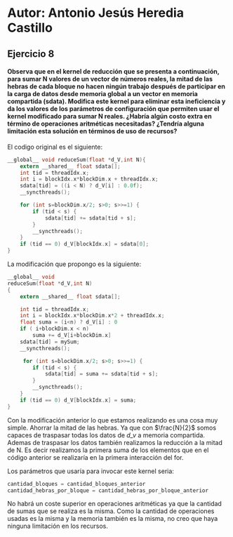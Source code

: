 # Autor: Antonio Jesús Heredia Castillo
## Ejercicio 8
#### Observa que en el kernel de reducción que se presenta a continuación, para sumar N valores de un vector de números reales, la mitad de las hebras de cada bloque no hacen ningún trabajo después de participar en la carga de datos desde memoria global a un vector en memoria compartida (sdata). Modifica este kernel para eliminar esta ineficiencia y da los valores de los parámetros de configuración que permiten usar el kernel modificado para sumar N reales. ¿Habría algún costo extra en término de operaciones aritméticas necesitadas? ¿Tendría alguna limitación esta solución en términos de uso de recursos?
El codigo original es el siguiente:
```c
__global__ void reduceSum(float *d_V,int N){
    extern __shared__ float sdata[];
    int tid = threadIdx.x;
    int i = blockIdx.x*blockDim.x + threadIdx.x;
    sdata[tid] = ((i < N) ? d_V[i] : 0.0f);
    __syncthreads();

    for (int s=blockDim.x/2; s>0; s>>=1) {
        if (tid < s) {
            sdata[tid] += sdata[tid + s];
        }
        __syncthreads();
    }
    if (tid == 0) d_V[blockIdx.x] = sdata[0];
}
```

La modificación que propongo es la siguiente:
```c
__global__ void
reduceSum(float *d_V,int N)
{
    extern __shared__ float sdata[];

    int tid = threadIdx.x;
    int i = blockIdx.x*blockDim.x*2 + threadIdx.x;
    float suma = (i<n) ? d_V[i] : 0
    if ( i+blockDim.x < n)
        suma += d_V[i+blockDim.x]
    sdata[tid] = mySum;
    __syncthreads();

     for (int s=blockDim.x/2; s>0; s>>=1) {
        if (tid < s) {
            sdata[tid] = suma += sdata[tid + s];
        }
        __syncthreads();
    }
    if (tid == 0) d_V[blockIdx.x] = suma;
}
```

Con la modificación anterior lo que estamos realizando es una cosa muy simple. Ahorrar la mitad de las hebras. Ya que con $\frac{N}{2}$ somos capaces de traspasar todas los datos de _d_v_ a memoria compartida. Ademas de traspasar los datos también realizamos la reducción a la mitad de N. Es decir realizamos la primera suma de los elementos que en el código anterior se realizaría en la primera interacción del for. 

Los parámetros que usaría para invocar este kernel seria:
```c
cantidad_bloques = cantidad_bloques_anterior
cantidad_hebras_por_bloque = cantidad_hebras_por_bloque_anterior
```
No habrá un coste superior en operaciones aritméticas ya que la cantidad de sumas que se realiza es la misma. Como la cantidad de operaciones usadas es la misma y la memoria también es la misma, no creo que haya ninguna limitación en los recursos.
